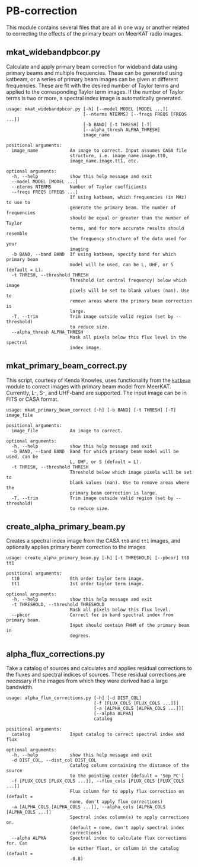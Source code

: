 # PB-correction

This module contains several files that are all in one way or another related to correcting the effects of the primary beam on MeerKAT radio images. 

## mkat_widebandpbcor.py

Calculate and apply primary beam correction for wideband data using primary beams and multiple frequencies. These can be generated using katbeam, or a series of primary beam images can be given at different frequencies. These are fit with the desired number of Taylor terms and applied to the corresponding Taylor term images. If the number of Taylor terms is two or more, a spectral index image is automatically generated.

```
usage: mkat_widebandpbcor.py [-h] [--model MODEL [MODEL ...]]
                             [--nterms NTERMS] [--freqs FREQS [FREQS ...]]
                             [-b BAND] [-t THRESH] [-T]
                             [--alpha_thresh ALPHA_THRESH]
                             image_name

positional arguments:
  image_name            An image to correct. Input assumes CASA file
                        structure, i.e. image_name.image.tt0,
                        image_name.image.tt1, etc.

optional arguments:
  -h, --help            show this help message and exit
  --model MODEL [MODEL ...]
  --nterms NTERMS       Number of Taylor coefficients
  --freqs FREQS [FREQS ...]
                        If using katbeam, which frequencies (in MHz) to use to
                        generate the primary beam. The number of frequencies
                        should be equal or greater than the number of Taylor
                        terms, and for more accurate results should resemble
                        the frequency structure of the data used for your
                        imaging
  -b BAND, --band BAND  If using katbeam, specify band for which primary beam
                        model will be used, can be L, UHF, or S (default = L).
  -t THRESH, --threshold THRESH
                        Threshold (at central frequency) below which image
                        pixels will be set to blank values (nan). Use to
                        remove areas where the primary beam correction is
                        large.
  -T, --trim            Trim image outside valid region (set by --threshold)
                        to reduce size.
  --alpha_thresh ALPHA_THRESH
                        Mask all pixels below this flux level in the spectral
                        index image.
```

## mkat_primary_beam_correct.py

This script, courtesy of Kenda Knowles, uses functionality from the [`katbeam`](https://github.com/ska-sa/katbeam) module to correct images with primary beam model from MeerKAT. Currently, L-, S-, and UHF-band are supported. The input image can be in FITS or CASA format.

```
usage: mkat_primary_beam_correct [-h] [-b BAND] [-t THRESH] [-T] image_file

positional arguments:
  image_file            An image to correct.

optional arguments:
  -h, --help            show this help message and exit
  -b BAND, --band BAND  Band for which primary beam model will be used, can be
                        L, UHF, or S (default = L).
  -t THRESH, --threshold THRESH
                        Threshold below which image pixels will be set to
                        blank values (nan). Use to remove areas where the
                        primary beam correction is large.
  -T, --trim            Trim image outside valid region (set by --threshold)
                        to reduce size.
```

## create_alpha_primary_beam.py

Creates a spectral index image from the CASA `tt0` and `tt1` images, and optionally applies primary beam correction to the images

```
usage: create_alpha_primary_beam.py [-h] [-t THRESHOLD] [--pbcor] tt0 tt1

positional arguments:
  tt0                   0th order taylor term image.
  tt1                   1st order taylor term image.

optional arguments:
  -h, --help            show this help message and exit
  -t THRESHOLD, --threshold THRESHOLD
                        Mask all pixels below this flux level.
  --pbcor               Correct for in band spectral index from primary beam.
                        Input should contain FWHM of the primary beam in
                        degrees.
```


## alpha_flux_corrections.py

Take a catalog of sources and calculates and applies residual corrections to the fluxes and spectral indices of sources. These residual corrections are necessary if the images from which they were derived had a large bandwidth.

```
usage: alpha_flux_corrections.py [-h] [-d DIST_COL]
                                 [-f [FLUX_COLS [FLUX_COLS ...]]]
                                 [-a [ALPHA_COLS [ALPHA_COLS ...]]]
                                 [--alpha ALPHA]
                                 catalog

positional arguments:
  catalog               Input catalog to correct spectral index and flux

optional arguments:
  -h, --help            show this help message and exit
  -d DIST_COL, --dist_col DIST_COL
                        Catalog column containing the distance of the source
                        to the pointing center (default = 'Sep_PC')
  -f [FLUX_COLS [FLUX_COLS ...]], --flux_cols [FLUX_COLS [FLUX_COLS ...]]
                        Flux column for to apply flux correction on (default =
                        none, don't apply flux corrections)
  -a [ALPHA_COLS [ALPHA_COLS ...]], --alpha_cols [ALPHA_COLS [ALPHA_COLS ...]]
                        Spectral index column(s) to apply corrections on.
                        (default = none, don't apply spectral index
                        corrections)
  --alpha ALPHA         Spectral index to calculate flux corrections for. Can
                        be either float, or column in the catalog (default =
                        -0.8)
```
